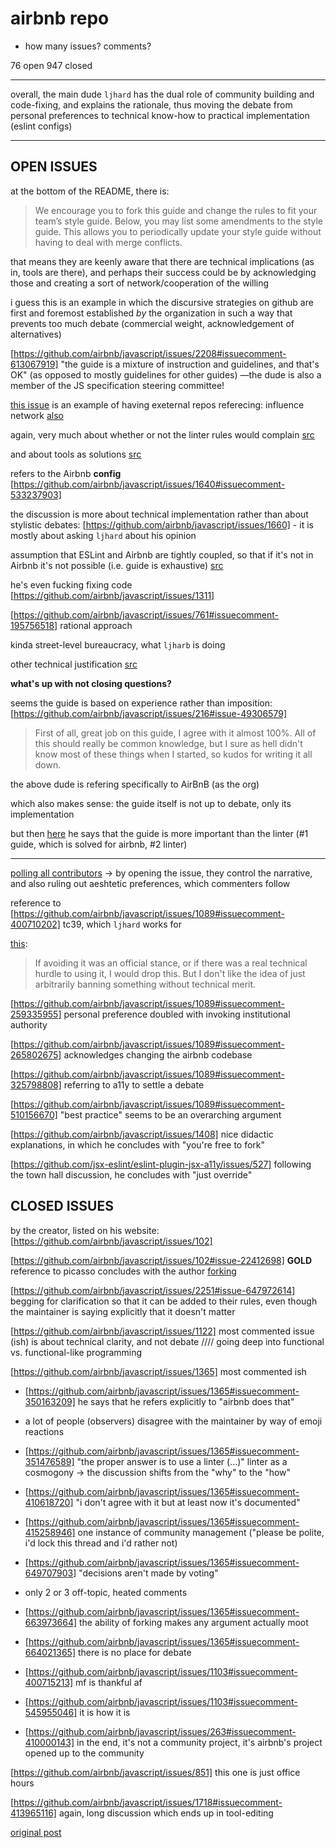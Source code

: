 # airbnb repo

- how many issues? comments?

76 open
947 closed

---

overall, the main dude `ljhard` has the dual role of community building and code-fixing, and explains the rationale, thus moving the debate from personal preferences to technical know-how to practical implementation (eslint configs)

---

## OPEN ISSUES

at the bottom of the README, there is:

> We encourage you to fork this guide and change the rules to fit your team’s style guide. Below, you may list some amendments to the style guide. This allows you to periodically update your style guide without having to deal with merge conflicts.

that means they are keenly aware that there are technical implications (as in, tools are there), and perhaps their success could be by acknowledging those and creating a sort of network/cooperation of the willing

i guess this is an example in which the discursive strategies on github are first and foremost established *by* the organization in such a way that prevents too much debate (commercial weight, acknowledgement of alternatives)

[https://github.com/airbnb/javascript/issues/2208#issuecomment-613067919] "the guide is a mixture of instruction and guidelines, and that's OK" (as opposed to mostly guidelines for other guides) —the dude is also a member of the JS specification steering committee!

[this issue](https://github.com/airbnb/javascript/issues/1875) is an example of having exeternal repos referecing: influence network [also](https://github.com/airbnb/javascript/issues/1275)

again, very much about whether or not the linter rules would complain [src](https://github.com/airbnb/javascript/issues/1812#issuecomment-389745443)

and about tools as solutions [src](https://github.com/airbnb/javascript/issues/1640#issuecomment-533216474)

refers to the Airbnb **config** [https://github.com/airbnb/javascript/issues/1640#issuecomment-533237903]

the discussion is more about technical implementation rather than about stylistic debates: [https://github.com/airbnb/javascript/issues/1660] - it is mostly about asking `ljhard` about his opinion

assumption that ESLint and Airbnb are tightly coupled, so that if it's not in Airbnb it's not possible (i.e. guide is exhaustive) [src](https://github.com/airbnb/javascript/issues/1660#issuecomment-419087604)

he's even fucking fixing code [https://github.com/airbnb/javascript/issues/1311]

[https://github.com/airbnb/javascript/issues/761#issuecomment-195756518] rational approach

kinda street-level bureaucracy, what `ljharb` is doing

other technical justification [src](https://github.com/airbnb/javascript/issues/761#issuecomment-350507083)

**what's up with not closing questions?**

seems the guide is based on experience rather than imposition: [https://github.com/airbnb/javascript/issues/216#issue-49306579]

> First of all, great job on this guide, I agree with it almost 100%. All of this should really be common knowledge, but I sure as hell didn't know most of these things when I started, so kudos for writing it all down.

the above dude is refering specifically to AirBnB (as the org)


which also makes sense: the guide itself is not up to debate, only its implementation

but then [here](https://github.com/airbnb/javascript/issues/216#issuecomment-448377793) he says that the guide is more important than the linter (#1 guide, which is solved for airbnb, #2 linter)


---

[polling all contributors](https://github.com/airbnb/javascript/issues/1089) -> by opening the issue, they control the narrative, and also ruling out aeshtetic preferences, which commenters follow    

reference to [https://github.com/airbnb/javascript/issues/1089#issuecomment-400710202] tc39, which `ljhard` works for

[this](https://github.com/airbnb/javascript/issues/1089#issuecomment-251294691):

> If avoiding it was an official stance, or if there was a real technical hurdle to using it, I would drop this. But I don't like the idea of just arbitrarily banning something without technical merit.

[https://github.com/airbnb/javascript/issues/1089#issuecomment-259335955] personal preference doubled with invoking institutional authority

[https://github.com/airbnb/javascript/issues/1089#issuecomment-265802675] acknowledges changing the airbnb codebase

[https://github.com/airbnb/javascript/issues/1089#issuecomment-325798808] referring to a11y to settle a debate

[https://github.com/airbnb/javascript/issues/1089#issuecomment-510156670] "best practice" seems to be an overarching argument

[https://github.com/airbnb/javascript/issues/1408] nice didactic explanations, in which he concludes with "you're free to fork"

[https://github.com/jsx-eslint/eslint-plugin-jsx-a11y/issues/527] following the town hall discussion, he concludes with "just override"

## CLOSED ISSUES

by the creator, listed on his website: [https://github.com/airbnb/javascript/issues/102]

[https://github.com/airbnb/javascript/issues/102#issue-22412698] **GOLD** reference to picasso concludes with the author [forking](https://github.com/airbnb/javascript/issues/102#issuecomment-28259657)

[https://github.com/airbnb/javascript/issues/2251#issue-647972614] begging for clarification so that it can be added to their rules, even though the maintainer is saying explicitly that it doesn't matter

[https://github.com/airbnb/javascript/issues/1122] most commented issue (ish) is about technical clarity, and not debate //// going deep into functional vs. functional-like programming

[https://github.com/airbnb/javascript/issues/1365] most commented ish

- [https://github.com/airbnb/javascript/issues/1365#issuecomment-350163209] he says that he refers explicitly to "airbnb does that"
- a lot of people (observers) disagree with the maintainer by way of emoji reactions
- [https://github.com/airbnb/javascript/issues/1365#issuecomment-351476589] "the proper answer is to use a linter (...)" linter as a cosmogony -> the discussion shifts from the "why" to the "how"
- [https://github.com/airbnb/javascript/issues/1365#issuecomment-410618720] "i don't agree with it but at least now it's documented"
- [https://github.com/airbnb/javascript/issues/1365#issuecomment-415258946] one instance of community management ("please be polite, i'd lock this thread and i'd rather not)
- [https://github.com/airbnb/javascript/issues/1365#issuecomment-649707903] "decisions aren't made by voting"
- only 2 or 3 off-topic, heated comments
- [https://github.com/airbnb/javascript/issues/1365#issuecomment-663973664] the ability of forking makes any argument actually moot
- [https://github.com/airbnb/javascript/issues/1365#issuecomment-664021365] there is no place for debate

- [https://github.com/airbnb/javascript/issues/1103#issuecomment-400715213] mf is thankful af
- [https://github.com/airbnb/javascript/issues/1103#issuecomment-545955046] it is how it is

- [https://github.com/airbnb/javascript/issues/263#issuecomment-410000143] in the end, it's not a community project, it's airbnb's project opened up to the community

[https://github.com/airbnb/javascript/issues/851] this one is just office hours

[https://github.com/airbnb/javascript/issues/1718#issuecomment-413965116] again, long discussion which ends up in tool-editing

[original post](https://medium.com/airbnb-engineering/our-javascript-style-guide-43b026f5b463#.83k4g3ht6)